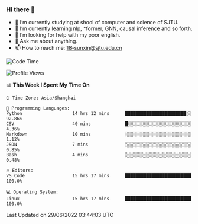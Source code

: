 ### Hi there 👋

<!--
**sunxin000/sunxin000** is a ✨ _special_ ✨ repository because its `README.md` (this file) appears on your GitHub profile.

Here are some ideas to get you started:

- 🔭 I’m currently working on ...
- 🌱 I’m currently learning ...
- 👯 I’m looking to collaborate on ...
- 🤔 I’m looking for help with ...
- 💬 Ask me about ...
- 📫 How to reach me: ...
- 😄 Pronouns: ...
- ⚡ Fun fact: ...
-->
- 🏫 I’m currently studying at shool of computer and science of SJTU.
- 🌱 I’m currently learning nlp, \*former, GNN, causal inference and so forth.
- 🤔 I’m looking for help with my poor english.
- 💬 Ask me about anything.
- 📫 How to reach me: 18-sunxin@sjtu.edu.cn
<!--START_SECTION:waka-->
![Code Time](http://img.shields.io/badge/Code%20Time-230%20hrs%2050%20mins-blue)

![Profile Views](http://img.shields.io/badge/Profile%20Views-0-blue)

📊 **This Week I Spent My Time On** 

```text
⌚︎ Time Zone: Asia/Shanghai

💬 Programming Languages: 
Python                   14 hrs 12 mins      ███████████████████████░░   92.86% 
CSV                      40 mins             █░░░░░░░░░░░░░░░░░░░░░░░░   4.36% 
Markdown                 10 mins             ░░░░░░░░░░░░░░░░░░░░░░░░░   1.12% 
JSON                     7 mins              ░░░░░░░░░░░░░░░░░░░░░░░░░   0.85% 
Bash                     4 mins              ░░░░░░░░░░░░░░░░░░░░░░░░░   0.48%

🔥 Editors: 
VS Code                  15 hrs 17 mins      █████████████████████████   100.0%

💻 Operating System: 
Linux                    15 hrs 17 mins      █████████████████████████   100.0%

```


 Last Updated on 29/06/2022 03:44:03 UTC
<!--END_SECTION:waka-->
